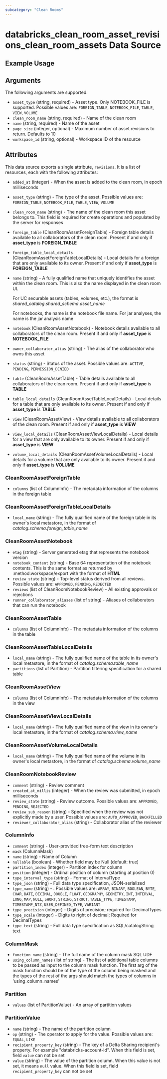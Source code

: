 ```yaml
---
subcategory: "Clean Rooms"
---
```

# databricks_clean_room_asset_revisions_clean_room_assets Data Source


## Example Usage


## Arguments
The following arguments are supported:
* `asset_type` (string, required) - Asset type. Only NOTEBOOK_FILE is supported. Possible values are: `FOREIGN_TABLE`, `NOTEBOOK_FILE`, `TABLE`, `VIEW`, `VOLUME`
* `clean_room_name` (string, required) - Name of the clean room
* `name` (string, required) - Name of the asset
* `page_size` (integer, optional) - Maximum number of asset revisions to return. Defaults to 10
* `workspace_id` (string, optional) - Workspace ID of the resource


## Attributes
This data source exports a single attribute, `revisions`. It is a list of resources, each with the following attributes:
* `added_at` (integer) - When the asset is added to the clean room, in epoch milliseconds
* `asset_type` (string) - The type of the asset. Possible values are: `FOREIGN_TABLE`, `NOTEBOOK_FILE`, `TABLE`, `VIEW`, `VOLUME`
* `clean_room_name` (string) - The name of the clean room this asset belongs to.
  This field is required for create operations and populated by the server for responses
* `foreign_table` (CleanRoomAssetForeignTable) - Foreign table details available to all collaborators of the clean room.
  Present if and only if **asset_type** is **FOREIGN_TABLE**
* `foreign_table_local_details` (CleanRoomAssetForeignTableLocalDetails) - Local details for a foreign that are only available to its owner.
  Present if and only if **asset_type** is **FOREIGN_TABLE**
* `name` (string) - A fully qualified name that uniquely identifies the asset within the clean room.
  This is also the name displayed in the clean room UI.
  
  For UC securable assets (tables, volumes, etc.), the format is *shared_catalog*.*shared_schema*.*asset_name*
  
  For notebooks, the name is the notebook file name.
  For jar analyses, the name is the jar analysis name
* `notebook` (CleanRoomAssetNotebook) - Notebook details available to all collaborators of the clean room.
  Present if and only if **asset_type** is **NOTEBOOK_FILE**
* `owner_collaborator_alias` (string) - The alias of the collaborator who owns this asset
* `status` (string) - Status of the asset. Possible values are: `ACTIVE`, `PENDING`, `PERMISSION_DENIED`
* `table` (CleanRoomAssetTable) - Table details available to all collaborators of the clean room.
  Present if and only if **asset_type** is **TABLE**
* `table_local_details` (CleanRoomAssetTableLocalDetails) - Local details for a table that are only available to its owner.
  Present if and only if **asset_type** is **TABLE**
* `view` (CleanRoomAssetView) - View details available to all collaborators of the clean room.
  Present if and only if **asset_type** is **VIEW**
* `view_local_details` (CleanRoomAssetViewLocalDetails) - Local details for a view that are only available to its owner.
  Present if and only if **asset_type** is **VIEW**
* `volume_local_details` (CleanRoomAssetVolumeLocalDetails) - Local details for a volume that are only available to its owner.
  Present if and only if **asset_type** is **VOLUME**

### CleanRoomAssetForeignTable
* `columns` (list of ColumnInfo) - The metadata information of the columns in the foreign table

### CleanRoomAssetForeignTableLocalDetails
* `local_name` (string) - The fully qualified name of the foreign table in its owner's local metastore,
  in the format of *catalog*.*schema*.*foreign_table_name*

### CleanRoomAssetNotebook
* `etag` (string) - Server generated etag that represents the notebook version
* `notebook_content` (string) - Base 64 representation of the notebook contents.
  This is the same format as returned by :method:workspace/export with the format of **HTML**
* `review_state` (string) - Top-level status derived from all reviews. Possible values are: `APPROVED`, `PENDING`, `REJECTED`
* `reviews` (list of CleanRoomNotebookReview) - All existing approvals or rejections
* `runner_collaborator_aliases` (list of string) - Aliases of collaborators that can run the notebook

### CleanRoomAssetTable
* `columns` (list of ColumnInfo) - The metadata information of the columns in the table

### CleanRoomAssetTableLocalDetails
* `local_name` (string) - The fully qualified name of the table in its owner's local metastore,
  in the format of *catalog*.*schema*.*table_name*
* `partitions` (list of Partition) - Partition filtering specification for a shared table

### CleanRoomAssetView
* `columns` (list of ColumnInfo) - The metadata information of the columns in the view

### CleanRoomAssetViewLocalDetails
* `local_name` (string) - The fully qualified name of the view in its owner's local metastore,
  in the format of *catalog*.*schema*.*view_name*

### CleanRoomAssetVolumeLocalDetails
* `local_name` (string) - The fully qualified name of the volume in its owner's local metastore,
  in the format of *catalog*.*schema*.*volume_name*

### CleanRoomNotebookReview
* `comment` (string) - Review comment
* `created_at_millis` (integer) - When the review was submitted, in epoch milliseconds
* `review_state` (string) - Review outcome. Possible values are: `APPROVED`, `PENDING`, `REJECTED`
* `review_sub_reason` (string) - Specified when the review was not explicitly made by a user. Possible values are: `AUTO_APPROVED`, `BACKFILLED`
* `reviewer_collaborator_alias` (string) - Collaborator alias of the reviewer

### ColumnInfo
* `comment` (string) - User-provided free-form text description
* `mask` (ColumnMask)
* `name` (string) - Name of Column
* `nullable` (boolean) - Whether field may be Null (default: true)
* `partition_index` (integer) - Partition index for column
* `position` (integer) - Ordinal position of column (starting at position 0)
* `type_interval_type` (string) - Format of IntervalType
* `type_json` (string) - Full data type specification, JSON-serialized
* `type_name` (string) - . Possible values are: `ARRAY`, `BINARY`, `BOOLEAN`, `BYTE`, `CHAR`, `DATE`, `DECIMAL`, `DOUBLE`, `FLOAT`, `GEOGRAPHY`, `GEOMETRY`, `INT`, `INTERVAL`, `LONG`, `MAP`, `NULL`, `SHORT`, `STRING`, `STRUCT`, `TABLE_TYPE`, `TIMESTAMP`, `TIMESTAMP_NTZ`, `USER_DEFINED_TYPE`, `VARIANT`
* `type_precision` (integer) - Digits of precision; required for DecimalTypes
* `type_scale` (integer) - Digits to right of decimal; Required for DecimalTypes
* `type_text` (string) - Full data type specification as SQL/catalogString text

### ColumnMask
* `function_name` (string) - The full name of the column mask SQL UDF
* `using_column_names` (list of string) - The list of additional table columns to be passed as input to the column mask function. The
  first arg of the mask function should be of the type of the column being masked and the
  types of the rest of the args should match the types of columns in 'using_column_names'

### Partition
* `values` (list of PartitionValue) - An array of partition values

### PartitionValue
* `name` (string) - The name of the partition column
* `op` (string) - The operator to apply for the value. Possible values are: `EQUAL`, `LIKE`
* `recipient_property_key` (string) - The key of a Delta Sharing recipient's property. For example "databricks-account-id".
  When this field is set, field `value` can not be set
* `value` (string) - The value of the partition column. When this value is not set, it means `null` value.
  When this field is set, field `recipient_property_key` can not be set